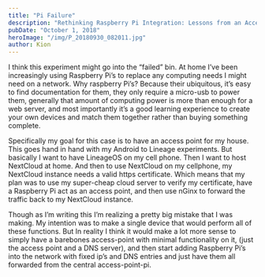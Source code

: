 ```yaml
---
title: "Pi Failure"
description: "Rethinking Raspberry Pi Integration: Lessons from an Access Point Experiment"
pubDate: "October 1, 2018"
heroImage: "/img/P_20180930_082011.jpg"
author: Kion
---
```


I think this experiment might go into the “failed” bin. At home I’ve been increasingly using Raspberry Pi’s to replace any computing needs I might need on a network. Why raspberry Pi’s? Because their ubiquitous, it’s easy to find documentation for them, they only require a micro-usb to power them, generally that amount of computing power is more than enough for a web server, and most importantly it’s a good learning experience to create your own devices and match them together rather than buying something complete.

Specifically my goal for this case is to have an access point for my house. This goes hand in hand with my Android to Lineage experiments. But basically I want to have LineageOS on my cell phone. Then I want to host NextCloud at home. And then to use NextCloud on my cellphone, my NextCloud instance needs a valid https certificate. Which means that my plan was to use my super-cheap cloud server to verify my certificate, have a Raspberry Pi act as an access point, and then use nGinx to forward the traffic back to my NextCloud instance.

Though as I’m writing this I’m realizing a pretty big mistake that I was making. My intention was to make a single device that would perform all of these functions. But In reality I think it would make a lot more sense to simply have a barebones access-point with minimal functionality on it, (just the access point and a DNS server), and then start adding Raspberry Pi’s into the network with fixed ip’s and DNS entries and just have them all forwarded from the central access-point-pi.